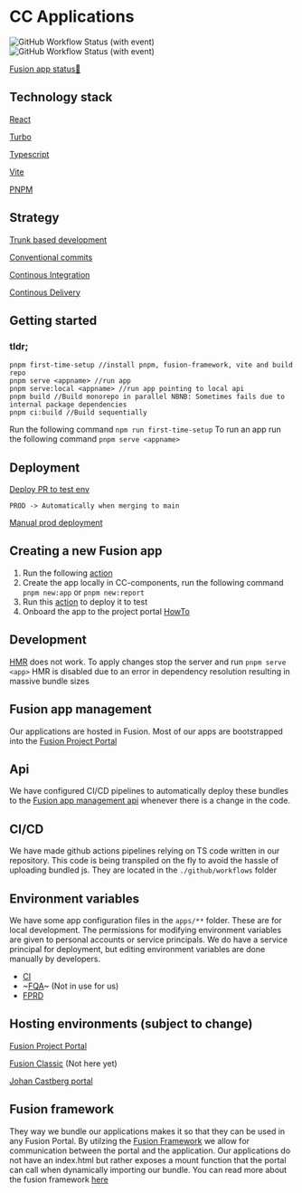 # CC Applications

![GitHub Workflow Status (with event)](https://img.shields.io/github/actions/workflow/status/equinor/cc-components/fprd-deploy.yml?label=Prod%20deployment)
![GitHub Workflow Status (with event)](https://img.shields.io/github/actions/workflow/status/equinor/cc-components/pr-deploy.yml?label=PR%20deployment)

[Fusion app status🚀](https://github.com/equinor/cc-components/issues/693)

## Technology stack

[React](https://react.dev/)

[Turbo](https://turbo.build/)

[Typescript](https://www.typescriptlang.org/)

[Vite](https://vitejs.dev/)

[PNPM](https://pnpm.io/)

## Strategy

[Trunk based development](https://trunkbaseddevelopment.com/)

[Conventional commits](https://www.conventionalcommits.org/en/v1.0.0/)

[Continous Integration](https://trunkbaseddevelopment.com/continuous-integration/)

[Continous Delivery](https://trunkbaseddevelopment.com/continuous-delivery/)

## Getting started

### tldr;

```
pnpm first-time-setup //install pnpm, fusion-framework, vite and build repo
pnpm serve <appname> //run app
pnpm serve:local <appname> //run app pointing to local api
pnpm build //Build monorepo in parallel NBNB: Sometimes fails due to internal package dependencies
pnpm ci:build //Build sequentially
```

Run the following command `npm run first-time-setup`
To run an app run the following command `pnpm serve <appname>`

## Deployment

[Deploy PR to test env](https://github.com/equinor/cc-components/actions/workflows/manual-deploy.yml)

`PROD -> Automatically when merging to main`

[Manual prod deployment](https://github.com/equinor/cc-components/actions/workflows/manual-deploy-prod.yml)

## Creating a new Fusion app

1. Run the following [action](https://github.com/equinor/cc-components/actions/workflows/create-fusion-app.yml)
2. Create the app locally in CC-components, run the following command `pnpm new:app` or `pnpm new:report`
3. Run this [action](https://github.com/equinor/cc-components/actions/workflows/manual-deploy.yml) to deploy it to test
4. Onboard the app to the project portal [HowTo](https://github.com/equinor/lighthouse/blob/main/docs/project-portal/administration.md)

## Development

[HMR](https://webpack.js.org/guides/hot-module-replacement/) does not work. To apply changes stop the server and run `pnpm serve <app>`
HMR is disabled due to an error in dependency resolution resulting in massive bundle sizes


## Fusion app management

Our applications are hosted in Fusion. Most of our apps are bootstrapped into the [Fusion Project Portal](https://project.fusion.equinor.com)

## Api
We have configured CI/CD pipelines to automatically deploy these bundles to the [Fusion app management api](https://fusion-s-portal-fprd.azurewebsites.net/swagger) whenever there is a change in the code.

## CI/CD 
We have made github actions pipelines relying on TS code written in our repository. This code is being transpiled on the fly to avoid the hassle of uploading bundled js.
They are located in the `./github/workflows` folder

## Environment variables
We have some app configuration files in the `apps/**` folder. These are for local development. 
The permissions for modifying environment variables are given to personal accounts or service principals. We do have a service principal for deployment, but editing environment variables are done manually by developers.
- [CI](https://admin.ci.fusion-dev.net/apps)
- ~[FQA](https://admin.fqa.fusion-dev.net/apps)~ (Not in use for us)
- [FPRD](https://admin.fprd.fusion-dev.net/apps)

## Hosting environments (subject to change) 
[Fusion Project Portal](https://project.fusion.equinor.com)

[Fusion Classic](https://fusion.equinor.com) (Not here yet)

[Johan Castberg portal](https://jc.fusion.equinor.com)

## Fusion framework
They way we bundle our applications makes it so that they can be used in any Fusion Portal. By utilzing the [Fusion Framework](https://github.com/equinor/fusion-framework) we allow for communication between the portal and the application. Our applications do not have an index.html but rather exposes a mount function that the portal can call when dynamically importing our bundle.
You can read more about the fusion framework [here](https://equinor.github.io/fusion-framework)
